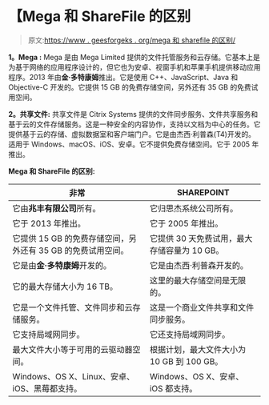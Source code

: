 # 【Mega 和 ShareFile 的区别

> 原文:[https://www . geesforgeks . org/mega 和 sharefile 的区别/](https://www.geeksforgeeks.org/difference-between-mega-and-sharefile/)

**1。Mega :**
Mega 是由 Mega Limited 提供的文件托管服务和云存储。它基本上是为基于网络的应用程序设计的，但它也为安卓、视窗手机和苹果手机提供移动应用程序。2013 年由**金·多特康姆**推出。它是使用 C++、JavaScript、Java 和 Objective-C 开发的。它提供 15 GB 的免费存储空间，另外还有 35 GB 的免费试用空间。

**2。共享文件:**
共享文件是 Citrix Systems 提供的文件同步服务、文件共享服务和基于云的文件存储服务。这是一种安全的内容协作，支持以文档为中心的任务。它提供基于云的存储、虚拟数据室和客户端门户。它是由杰西·利普森(T4)开发的。适用于 Windows、macOS、iOS、安卓。它不提供免费存储空间。它于 2005 年推出。

**Mega 和 ShareFile 的区别:**

<center>

| 非常 | SHAREPOINT |
| --- | --- |
| 它由**兆丰有限公司**所有。 | 它归思杰系统公司所有。 |
| 它于 2013 年推出。 | 它于 2005 年推出。 |
| 它提供 15 GB 的免费存储空间，另外还有 35 GB 的免费试用空间。 | 它提供 30 天免费试用，最大存储容量为 10 GB。 |
| 它是由**金·多特康姆**开发的。 | 它是由杰西·利普森开发的。 |
| 它的最大存储大小为 16 TB。 | 这里的最大存储空间是无限的。 |
| 它是一个文件托管、文件同步和云存储服务。 | 这是一个商业文件共享和文件同步服务。 |
| 它支持局域网同步。 | 它还支持局域网同步。 |
| 最大文件大小等于可用的云驱动器空间。 | 根据计划，最大文件大小为 10 GB 到 100 GB。 |
| Windows、OS X、Linux、安卓、iOS、黑莓都支持。 | Windows、OS X、安卓、iOS 都支持。 |

</center>